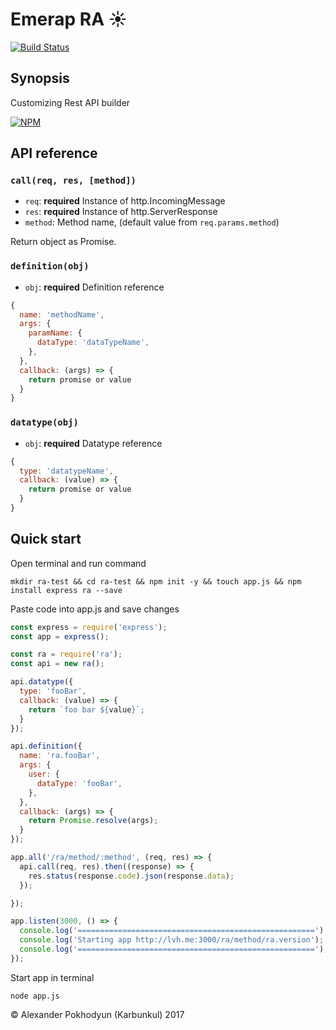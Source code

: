 # Emerap RA :sunny:

[![Build Status](https://travis-ci.org/ra-js/ra.svg?branch=master)](https://travis-ci.org/ra-js/ra)

## Synopsis
Customizing Rest API builder

[![NPM](https://nodei.co/npm/ra.png)](https://nodei.co/npm/ra)

## API reference

### `call(req, res, [method])`

* `req`: **required** Instance of http.IncomingMessage
* `res`: **required** Instance of http.ServerResponse
* `method`: Method name, (default value from `req.params.method`)

Return object as Promise.

### `definition(obj)`

* `obj`: **required** Definition reference

```js
{
  name: 'methodName',
  args: {
    paramName: {
      dataType: 'dataTypeName',
    },
  },
  callback: (args) => {
    return promise or value
  }
}
```

### `datatype(obj)`

* `obj`: **required** Datatype reference

```js
{
  type: 'datatypeName',
  callback: (value) => {
    return promise or value
  }
}
```

## Quick start

Open terminal and run command

```
mkdir ra-test && cd ra-test && npm init -y && touch app.js && npm install express ra --save
```
Paste code into app.js and save changes

```js
const express = require('express');
const app = express();

const ra = require('ra');
const api = new ra();

api.datatype({
  type: 'fooBar',
  callback: (value) => {
    return `foo bar ${value}`;
  }
});

api.definition({
  name: 'ra.fooBar',
  args: {
    user: {
      dataType: 'fooBar',
    },
  },
  callback: (args) => {
    return Promise.resolve(args);
  }
});

app.all('/ra/method/:method', (req, res) => {
  api.call(req, res).then((response) => {
    res.status(response.code).json(response.data);
  });

});

app.listen(3000, () => {
  console.log('=====================================================');
  console.log('Starting app http://lvh.me:3000/ra/method/ra.version');
  console.log('=====================================================');
});
```
Start app in terminal
```
node app.js
```

© Alexander Pokhodyun (Karbunkul) 2017
